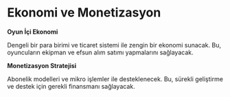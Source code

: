 # Ekonomi ve Monetizasyon

**Oyun İçi Ekonomi**

Dengeli bir para birimi ve ticaret sistemi ile zengin bir ekonomi sunacak. Bu, oyuncuların ekipman ve efsun alım satımı yapmalarını sağlayacak.

**Monetizasyon Stratejisi**

Abonelik modelleri ve mikro işlemler ile desteklenecek. Bu, sürekli geliştirme ve destek için gerekli finansmanı sağlayacak.
